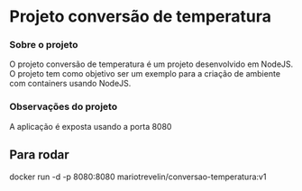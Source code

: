 # Projeto conversão de temperatura

### Sobre o projeto
O projeto conversão de temperatura é um projeto desenvolvido em NodeJS. O projeto tem como objetivo ser um exemplo para a criação de ambiente com containers usando NodeJS.

### Observações do projeto
A aplicação é exposta usando a porta 8080

## Para rodar
docker run -d -p 8080:8080 mariotrevelin/conversao-temperatura:v1
